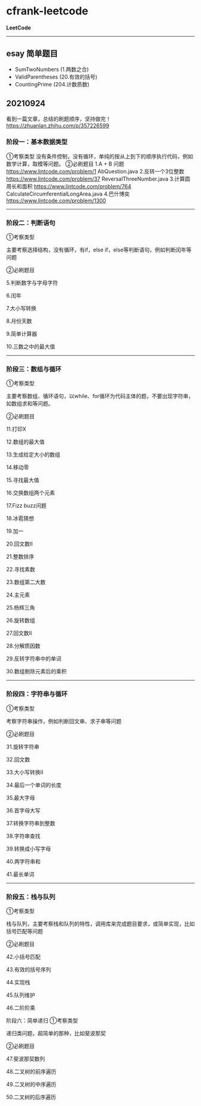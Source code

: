 # cfrank-leetcode #
**LeetCode**
- - -
## esay 简单题目 ##
- SumTwoNumbers (1.两数之合)
- ValidParentheses (20.有效的括号)
- CountingPrime (204.计数质数)


## 20210924 ##
看到一篇文章，总结的刷题顺序，坚持做完！
https://zhuanlan.zhihu.com/p/357226599

### 阶段一：基本数据类型
①考察类型
没有条件控制，没有循环，单纯的按从上到下的顺序执行代码，例如数学计算，取模等问题。
②必刷题目
1.A + B 问题
https://www.lintcode.com/problem/1
AbQuestion.java
2.反转一个3位整数
https://www.lintcode.com/problem/37
ReversalThreeNumber.java
3.计算圆周长和面积
https://www.lintcode.com/problem/764
CalculateCircumferentialLongArea.java
4.巴什博奕
https://www.lintcode.com/problem/1300
- - -
### 阶段二：判断语句
①考察类型

主要考察选择结构，没有循环，有if，else if，else等判断语句，例如判断闰年等问题

②必刷题目

5.判断数字与字母字符

6.闰年

7.大小写转换

8.月份天数

9.简单计算器

10.三数之中的最大值
- - - 
### 阶段三：数组与循环
①考察类型

主要考察数组、循环语句，以while、for循环为代码主体的题，不要出现字符串，如数组求和等问题。

②必刷题目

11.打印X

12.数组的最大值

13.生成给定大小的数组

14.移动零

15.寻找最大值

16.交换数组两个元素

17.Fizz buzz问题

18.冰雹猜想

19.加一

20.回文数II

21.整数排序

22.寻找素数

23.数组第二大数

24.主元素

25.杨辉三角

26.旋转数组

27.回文数II

28.分解质因数

29.反转字符串中的单词

30.数组剔除元素后的乘积
- - -
### 阶段四：字符串与循环
①考察类型

考察字符串操作，例如判断回文串、求子串等问题

②必刷题目

31.旋转字符串

32.回文数

33.大小写转换II

34.最后一个单词的长度

35.最大字母

36.首字母大写

37.转换字符串到整数

38.字符串查找

39.转换成小写字母

40.两字符串和

41.最长单词
- - - 
### 阶段五：栈与队列
①考察类型

栈与队列，主要考察栈和队列的特性，调用库来完成题目要求，或简单实现，比如括号匹配等问题

②必刷题目

42.小括号匹配

43.有效的括号序列

44.实现栈

45.队列维护

46.二阶阶乘

阶段六：简单递归
①考察类型

递归类问题，超简单的那种，比如斐波那契

②必刷题目

47.斐波那契数列

48.二叉树的前序遍历

49.二叉树的中序遍历

50.二叉树的后序遍历

